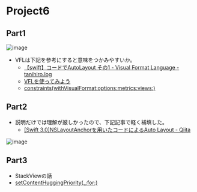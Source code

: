 # Project6
## Part1

![image](https://i.imgur.com/VhYKLiM.png)

- VFLは下記を参考にすると意味をつかみやすいか。
    - [【swift】コードでAutoLayout その1 \- Visual Format Language \- tanihiro\.log](http://tanihiro.hatenablog.com/entry/2016/02/18/235912)
    - [VFLを使ってみよう](https://blog.personal-factory.com/2016/01/16/use-visual-format-language-with-auto-layout/)
    - [constraints\(withVisualFormat:options:metrics:views:\)](https://developer.apple.com/documentation/uikit/nslayoutconstraint/1526944-constraints)
    
## Part2

- 説明だけでは理解が厳しかったので、下記記事で軽く補填した。
    - [\[Swift 3\.0\]NSLayoutAnchorを用いたコードによるAuto Layout \- Qiita](https://qiita.com/shindooo/items/36d2e8bf9d8ba3fa4ed5)

![image](https://i.imgur.com/9Ws8eum.png)

## Part3
- StackViewの話
- [setContentHuggingPriority\(\_:for:\)](https://developer.apple.com/documentation/appkit/nsview/1526937-setcontenthuggingpriority)